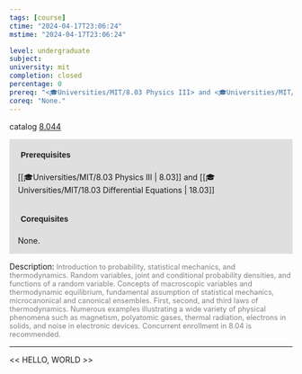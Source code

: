 ```yaml
---
tags: [course]
ctime: "2024-04-17T23:06:24"
mstime: "2024-04-17T23:06:24"

level: undergraduate
subject: 
university: mit
completion: closed
percentage: 0
prereq: "<🎓Universities/MIT/8.03 Physics III> and <🎓Universities/MIT/18.03 Differential Equations>"
coreq: "None."
---
```


catalog [8.044](http://student.mit.edu/catalog/m8a.html#8.044)

<span style="display: block; padding: 15px; background-color: rgb(100, 100, 100, 0.2);"><font id="m_prereq3689_0" style="display: block; font-family: Arial, sans-serif; font-weight: bold; padding: 5px">Prerequisites</font><br><span id="prereq3689_0">[[🎓Universities/MIT/8.03 Physics III | 8.03]] and [[🎓Universities/MIT/18.03 Differential Equations | 18.03]]</span></span>
<span style="display: block; padding: 15px; background-color: rgb(100, 100, 100, 0.2);"><font id="m_coreq3689_0" style="display: block; font-family: Arial, sans-serif; font-weight: bold; padding: 5px">Corequisites</font><br><span id="coreq3689_0">None.</span></span>

<font style="">Description:</font>
<font style="color: grey; font-size: 0.8rem;">Introduction to probability, statistical mechanics, and thermodynamics. Random variables, joint and conditional probability densities, and functions of a random variable. Concepts of macroscopic variables and thermodynamic equilibrium, fundamental assumption of statistical mechanics, microcanonical and canonical ensembles. First, second, and third laws of thermodynamics. Numerous examples illustrating a wide variety of physical phenomena such as magnetism, polyatomic gases, thermal radiation, electrons in solids, and noise in electronic devices. Concurrent enrollment in 8.04 is recommended.</font>



---

<< HELLO, WORLD >>
